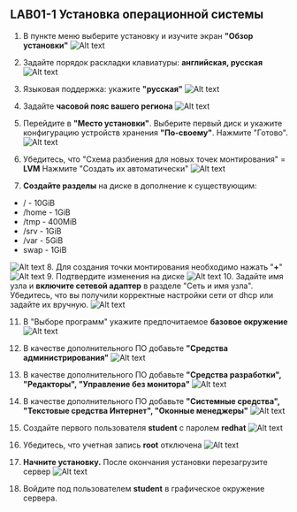 ## LAB01-1 Установка операционной системы

1. В пункте меню выберите установку и изучите экран **"Обзор установки"**
![Alt text](img/l01im01.png)

2. Задайте порядок раскладки клавиатуры: **английская, русская**
![Alt text](img/l01im02.png)
3. Языковая поддержка: укажите **"русская"**
![Alt text](img/l01im03.png)
4. Задайте **часовой пояс вашего региона**
![Alt text](img/l01im04.png)
5. Перейдите в **"Место установки"**. Выберите первый диск и укажите конфигурацию устройств хранения **"По-своему"**. Нажмите "Готово".
![Alt text](img/l01im05.png)
6. Убедитесь, что "Схема разбиения для новых точек монтирования" = **LVM**
Нажмите "Создать их автоматически"
![Alt text](img/l01im16.png)
7. **Создайте разделы** на диске в дополнение к существующим:

- / - 10GiB
- /home - 1GiB
- /tmp - 400MiB
- /srv - 1GiB
- /var - 5GiB
- swap - 1GiB


![Alt text](img/l01im06.png)
8. Для создания точки монтирования необходимо нажать "**+**" 
![Alt text](img/l01im07.png)
9. Подтвердите изменения на диске
![Alt text](img/l01im08.png)
10. Задайте имя узла и **включите сетевой адаптер** в разделе "Сеть и имя узла". Убедитесь, что вы получили корректные настройки сети от dhcp или задайте их вручную.
![Alt text](img/l01im13.png)

11. В "Выборе программ" укажите предпочитаемое **базовое окружение**
![Alt text](img/l01im09.png)
12. В качестве дополнительного ПО добавьте **"Средства администрирования"**
![Alt text](img/l01im10.png)
13. В качестве дополнительного ПО добавьте **"Средства разработки", "Редакторы", "Управление без монитора"**
![Alt text](img/l01im11.png)
14. В качестве дополнительного ПО добавьте **"Системные средства", "Текстовые средства Интернет", "Оконные менеджеры"**
![Alt text](img/l01im12.png)

15. Создайте первого пользователя **student** c паролем **redhat**
![Alt text](img/l01im15.png)

16. Убедитесь, что учетная запись **root** отключена
![Alt text](img/l01im14.png)

17. **Начните установку.** После окончания установки перезагрузите сервер
![Alt text](img/l01im01.png)

18. Войдите под пользователем **student** в графическое окружение сервера.

